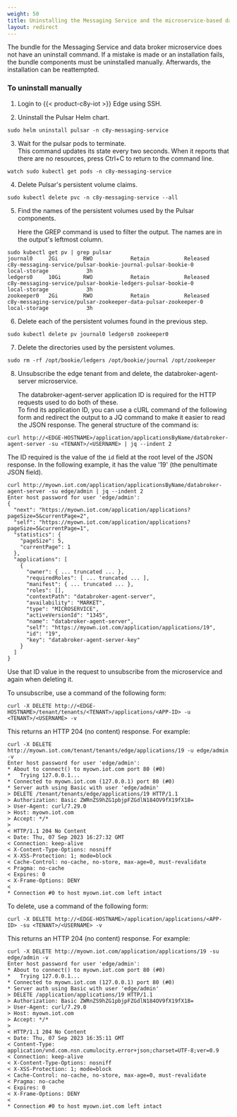 ```yaml
---
weight: 50
title: Uninstalling the Messaging Service and the microservice-based data broker
layout: redirect
---
```


The bundle for the Messaging Service and data broker microservice does not have an uninstall command. 
If a mistake is made or an installation fails, the bundle components must be uninstalled manually.
Afterwards, the installation can be reattempted.

### To uninstall manually
1. Login to {{< product-c8y-iot >}} Edge using SSH.
   
2. Uninstall the Pulsar Helm chart.
```shell
sudo helm uninstall pulsar -n c8y-messaging-service
```
3. Wait for the pulsar pods to terminate.  
   This command updates its state every two seconds. When it reports that there are no resources, press Ctrl+C to return to the command line.

```shell
watch sudo kubectl get pods -n c8y-messaging-service
```
4. Delete Pulsar's persistent volume claims.
```shell
sudo kubectl delete pvc -n c8y-messaging-service --all
```
5. Find the names of the persistent volumes used by the Pulsar components.
   
   Here the GREP command is used to filter the output. The names are in the output's leftmost column.

```shell
sudo kubectl get pv | grep pulsar
journal0     2Gi        RWO            Retain           Released    c8y-messaging-service/pulsar-bookie-journal-pulsar-bookie-0      local-storage            3h
ledgers0     10Gi       RWO            Retain           Released    c8y-messaging-service/pulsar-bookie-ledgers-pulsar-bookie-0      local-storage            3h
zookeeper0   2Gi        RWO            Retain           Released    c8y-messaging-service/pulsar-zookeeper-data-pulsar-zookeeper-0   local-storage            3h
```
6. Delete each of the persistent volumes found in the previous step.
```shell 
sudo kubectl delete pv journal0 ledgers0 zookeeper0
```
7. Delete the directories used by the persistent volumes.
```shell
sudo rm -rf /opt/bookie/ledgers /opt/bookie/journal /opt/zookeeper
```
8. Unsubscribe the edge tenant from and delete, the databroker-agent-server microservice.

   The databroker-agent-server application ID is required for the HTTP requests used to do both of these.   
   To find its application ID, you can use a cURL command of the following form and redirect the output to a JQ command to make it easier to read the JSON response.
   The general structure of the command is:
```shell
curl http://<EDGE-HOSTNAME>/application/applicationsByName/databroker-agent-server -su <TENANT>/<USERNAME> | jq --indent 2
```   
   The ID required is the value of the `id` field at the root level of the JSON response.
   In the following example, it has the value '19' (the penultimate JSON field).
```shell
curl http://myown.iot.com/application/applicationsByName/databroker-agent-server -su edge/admin | jq --indent 2
Enter host password for user 'edge/admin':
{
  "next": "https://myown.iot.com/application/applications?pageSize=5&currentPage=2",
  "self": "https://myown.iot.com/application/applications?pageSize=5&currentPage=1",
  "statistics": {
    "pageSize": 5,
    "currentPage": 1
  },
  "applications": [
    {
      "owner": { ... truncated ... },
      "requiredRoles": [ ... truncated ... ],
      "manifest": { ... truncated ... },
      "roles": [],
      "contextPath": "databroker-agent-server",
      "availability": "MARKET",
      "type": "MICROSERVICE",
      "activeVersionId": "1345",
      "name": "databroker-agent-server",
      "self": "https://myown.iot.com/application/applications/19",
      "id": "19",
      "key": "databroker-agent-server-key"
    }
  ]
}
```
   Use that ID value in the request to unsubscribe from the microservice and again when deleting it. 

   To unsubscribe, use a command of the following form:
```shell
curl -X DELETE http://<EDGE-HOSTNAME>/tenant/tenants/<TENANT>/applications/<APP-ID> -u <TENANT>/<USERNAME> -v
```
   This returns an HTTP 204 (no content) response. For example: 
```shell
curl -X DELETE http://myown.iot.com/tenant/tenants/edge/applications/19 -u edge/admin -v
Enter host password for user 'edge/admin':
* About to connect() to myown.iot.com port 80 (#0)
*   Trying 127.0.0.1...
* Connected to myown.iot.com (127.0.0.1) port 80 (#0)
* Server auth using Basic with user 'edge/admin'
> DELETE /tenant/tenants/edge/applications/19 HTTP/1.1
> Authorization: Basic ZWRnZS9hZG1pbjpFZGdlN184OV9fX19fX18=
> User-Agent: curl/7.29.0
> Host: myown.iot.com
> Accept: */*
>
< HTTP/1.1 204 No Content
< Date: Thu, 07 Sep 2023 16:27:32 GMT
< Connection: keep-alive
< X-Content-Type-Options: nosniff
< X-XSS-Protection: 1; mode=block
< Cache-Control: no-cache, no-store, max-age=0, must-revalidate
< Pragma: no-cache
< Expires: 0
< X-Frame-Options: DENY
<
* Connection #0 to host myown.iot.com left intact
```

   To delete, use a command of the following form:
```shell
curl -X DELETE http://<EDGE-HOSTNAME>/application/applications/<APP-ID> -su <TENANT>/<USERNAME> -v
```   
   This returns an HTTP 204 (no content) response. For example:
```shell
curl -X DELETE http://myown.iot.com/application/applications/19 -su edge/admin -v
Enter host password for user 'edge/admin':
* About to connect() to myown.iot.com port 80 (#0)
*   Trying 127.0.0.1...
* Connected to myown.iot.com (127.0.0.1) port 80 (#0)
* Server auth using Basic with user 'edge/admin'
> DELETE /application/applications/19 HTTP/1.1
> Authorization: Basic ZWRnZS9hZG1pbjpFZGdlN184OV9fX19fX18=
> User-Agent: curl/7.29.0
> Host: myown.iot.com
> Accept: */*
>
< HTTP/1.1 204 No Content
< Date: Thu, 07 Sep 2023 16:35:11 GMT
< Content-Type: application/vnd.com.nsn.cumulocity.error+json;charset=UTF-8;ver=0.9
< Connection: keep-alive
< X-Content-Type-Options: nosniff
< X-XSS-Protection: 1; mode=block
< Cache-Control: no-cache, no-store, max-age=0, must-revalidate
< Pragma: no-cache
< Expires: 0
< X-Frame-Options: DENY
<
* Connection #0 to host myown.iot.com left intact
```
